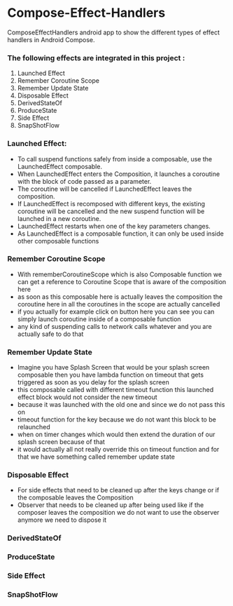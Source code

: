# Compose-Effect-Handlers

ComposeEffectHandlers android app to show the different types of effect handlers in Android Compose.

### The following effects are integrated in this project :
1. Launched Effect 
2. Remember Coroutine Scope 
3. Remember Update State 
4. Disposable Effect 
5. DerivedStateOf 
6. ProduceState 
7. Side Effect 
8. SnapShotFlow


### Launched Effect:
- To call suspend functions safely from inside a composable, use the LaunchedEffect composable. 
- When LaunchedEffect enters the Composition, it launches a coroutine with the block of code passed as a parameter. 
- The coroutine will be cancelled if LaunchedEffect leaves the composition. 
- If LaunchedEffect is recomposed with different keys, the existing coroutine will be cancelled and the new suspend function will be launched in a new coroutine.
- LaunchedEffect restarts when one of the key parameters changes.
- As LaunchedEffect is a composable function, it can only be used inside other composable functions

### Remember Coroutine Scope
- With rememberCoroutineScope which is also Composable function we can get a reference to Coroutine Scope that is aware of the composition here
- as soon as this composable here is actually leaves the composition the coroutine here in all the coroutines in the scope are actually cancelled
- if you actually for example click on button here you can see you can simply launch coroutine inside of a composable function
- any kind of suspending calls to network calls whatever and you are actually safe to do that

### Remember Update State
- Imagine you have Splash Screen that would be your splash screen composable then you have lambda function on timeout that gets triggered as soon as you delay for the splash screen
- this composable called with different timeout function this launched effect block would not consider the new timeout 
- because it was launched with the old one and since we do not pass this on 
- timeout function for the key because we do not want this block to be relaunched 
- when on timer changes which would then extend the duration of our splash screen because of that 
- it would actually all not really override this on timeout function and for that we have something called remember update state

### Disposable Effect
- For side effects that need to be cleaned up after the keys change or if the composable leaves the Composition
- Observer that needs to be cleaned up after being used like if the composer leaves the composition we do not want to use the observer anymore we need to dispose it

### DerivedStateOf

### ProduceState

### Side Effect


### SnapShotFlow
